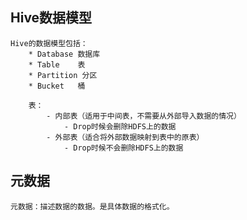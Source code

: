 ## Hive数据模型

	Hive的数据模型包括：
		* Database 数据库
		* Table    表
		* Partition 分区
		* Bucket   桶

		表：
			- 内部表（适用于中间表，不需要从外部导入数据的情况）
				- Drop时候会删除HDFS上的数据
			- 外部表（适合将外部数据映射到表中的原表）
				- Drop时候不会删除HDFS上的数据

## 元数据

	元数据：描述数据的数据。是具体数据的格式化。


			